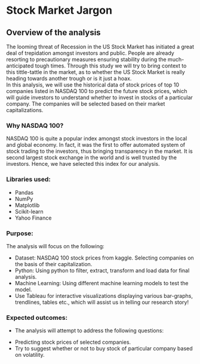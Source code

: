 # Stock Market Jargon

## Overview of the analysis
The looming threat of Recession in the US Stock Market has initiated a great deal of trepidation amongst investors and public. People are already resorting to precautionary measures ensuring stability during the much-anticipated tough times. Through this study we will try to bring context to this tittle-tattle in the market, as to whether the US Stock Market is really heading towards another trough or is it just a hoax.<br/>
In this analysis, we will use the historical data of stock prices of top 10 companies listed in NASDAQ 100 to predict the future stock prices, which will guide investors to understand whether to invest in stocks of a particular company. The companies will be selected based on their market capitalizations.<br/>

### Why NASDAQ 100?
NASDAQ 100 is quite a popular index amongst stock investors in the local and global economy. In fact, it was the first to offer automated system of stock trading to the investors, thus bringing transparency in the market. It is second largest stock exchange in the world and is well trusted by the investors. Hence, we have selected this index for our analysis.

### Libraries used:
*	Pandas
*	NumPy
*	Matplotlib
*	Scikit-learn
* Yahoo Finance

### Purpose:
The analysis will focus on the following:
* Dataset: NASDAQ 100 stock prices from kaggle. Selecting companies on the basis of their capitalization.
* Python: Using python to filter, extract, transform and load data for final analysis.
* Machine Learning: Using different machine learning models to test the model.
* Use Tableau for interactive visualizations displaying various bar-graphs, trendlines, tables etc., which will assist us in telling our research story!

### Expected outcomes:
* The analysis will attempt to address the following questions:
- Predicting stock prices of selected companies.<br/>
- Try to suggest whether or not to buy stock of particular company based on volatility.<br/>



